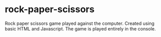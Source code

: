 # rock-paper-scissors
Rock paper scissors game played against the computer. Created using basic HTML and Javascript.
The game is played entirely in the console.